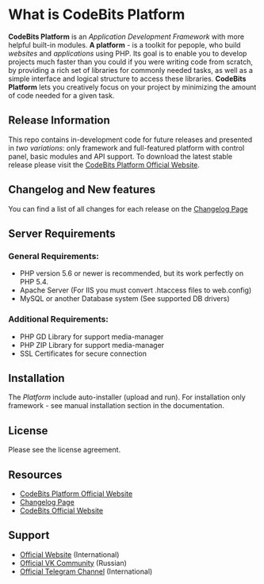 # What is CodeBits Platform
<b>CodeBits Platform</b> is an <i>Application Development Framework</i> with more helpful built-in modules. <b>A platform</b> - is a toolkit for pepople, who build <i>websites</i> and <i>applications</i> using PHP. Its goal is to enable you to develop projects much faster than you could if you were writing code from scratch, by providing a rich set of libraries for commonly needed tasks, as well as a simple interface and logical structure to access these libraries. <b>CodeBits Platform</b> lets you creatively focus on your project by minimizing the amount of code needed for a given task.

## Release Information
This repo contains in-development code for future releases and presented in <i>two variations</i>: only framework and full-featured platform with control panel, basic modules and API support. To download the latest stable release please visit the <a href="https://platform.codebits.xyz/" target="blank">CodeBits Platform Official Website</a>.

## Changelog and New features
You can find a list of all changes for each release on the <a href="https://platform.codebits.xyz/pages/view/changelog/" target="blank">Changelog Page</a>

## Server Requirements
### General Requirements:
- PHP version 5.6 or newer is recommended, but its work perfectly on PHP 5.4.
- Apache Server (For IIS you must convert .htaccess files to web.config)
- MySQL or another Database system (See supported DB drivers)

### Additional Requirements:
- PHP GD Library for support media-manager
- PHP ZIP Library for support media-manager
- SSL Certificates for secure connection

## Installation
The <i>Platform</i> include auto-installer (upload and run). For installation only framework - see manual installation section in the documentation.

## License
Please see the license agreement.

## Resources
- <a href="https://platform.codebits.xyz/" target="blank">CodeBits Platform Official Website</a>
- <a href="https://platform.codebits.xyz/pages/view/changelog/" target="blank">Changelog Page</a>
- <a href="https://codebits.xyz/" target="blank">CodeBits Official Website</a>

## Support
- <a href="https://codebits.xyz/" target="blank">Official Website</a> (International)
- <a href="https://vk.com/codebits" target="blank">Official VK Community</a> (Russian)
- <a href="https://t.me/codebits" target="blank">Official Telegram Channel</a> (International)

